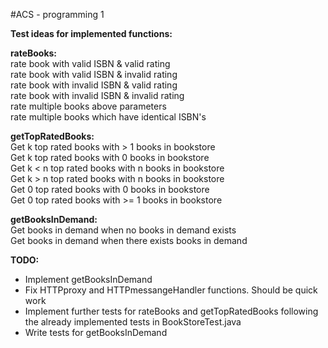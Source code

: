 #ACS - programming 1

**Test ideas for implemented functions:**

**rateBooks:**<br/>
rate book with valid ISBN & valid rating <br/>
rate book with valid ISBN & invalid rating <br/>
rate book with invalid ISBN & valid rating <br/>
rate book with invalid ISBN & invalid rating <br/>
rate multiple books above parameters <br/>
rate multiple books which have identical ISBN's <br/>

**getTopRatedBooks:** <br/>
Get k top rated books with > 1 books in bookstore <br/>
Get k top rated books with 0 books in bookstore <br/>
Get k < n top rated books with n books in bookstore <br/>
Get k > n top rated books with n books in bookstore <br/>
Get 0 top rated books with 0 books in bookstore <br/>
Get 0 top rated books with >= 1 books in bookstore <br/>

**getBooksInDemand:** <br/>
Get books in demand when no books in demand exists <br/>
Get books in demand when there exists books in demand <br/>

**TODO:** <br/>
- Implement getBooksInDemand
- Fix HTTPproxy and HTTPmessangeHandler functions. Should be quick work
- Implement further tests for rateBooks and getTopRatedBooks following the 
  already implemented tests in BookStoreTest.java
- Write tests for getBooksInDemand
